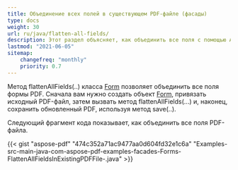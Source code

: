 ```yaml
---
title: Объединение всех полей в существующем PDF-файле (фасады)
type: docs
weight: 30
url: ru/java/flatten-all-fields/
description: Этот раздел объясняет, как объединить все поля с помощью Aspose.PDF Facades, используя класс Form.
lastmod: "2021-06-05"
sitemap:
    changefreq: "monthly"
    priority: 0.7
---
```


Метод flattenAllFields(..) класса [Form](https://reference.aspose.com/pdf/java/com.aspose.pdf.facades/Form) позволяет объединить все поля формы PDF. Сначала вам нужно создать объект [Form](https://reference.aspose.com/pdf/java/com.aspose.pdf.facades/Form), привязать исходный PDF-файл, затем вызвать метод flattenAllFields(...) и, наконец, сохранить обновленный PDF, используя метод save(..).

Следующий фрагмент кода показывает, как объединить все поля PDF-файла.

{{< gist "aspose-pdf" "474c352a71ac9477aa0d604fd32e1c6a" "Examples-src-main-java-com-aspose-pdf-examples-facades-Forms-FlattenAllFieldsInExistingPDFFile-.java" >}}